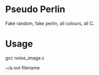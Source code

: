 Pseudo Perlin
=============

Fake random, fake perlin, all colours, all C.

Usage
=============

gcc noise_image.c

~/a.out filename
